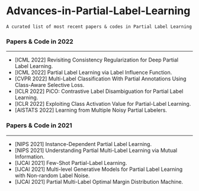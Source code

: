 # Advances-in-Partial-Label-Learning

    A curated list of most recent papers & codes in Partial Label Learning

### Papers & Code in 2022
-----

* [ICML 2022] Revisiting Consistency Regularization for Deep Partial Label Learning.
* [ICML 2022] Partial Label Learning via Label Influence Function.
* [CVPR 2022] Multi-Label Classification With Partial Annotations Using Class-Aware Selective Loss.
* [ICLR 2022] PiCO: Contrastive Label Disambiguation for Partial Label Learning.
* [ICLR 2022] Exploiting Class Activation Value for Partial-Label Learning.
* [AISTATS 2022] Learning from Multiple Noisy Partial Labelers.


### Papers & Code in 2021
-----
* [NIPS 2021] Instance-Dependent Partial Label Learning.
* [NIPS 2021] Understanding Partial Multi-Label Learning via Mutual Information.
* [IJCAI 2021] Few-Shot Partial-Label Learning.
* [IJCAI 2021] Multi-level Generative Models for Partial Label Learning with Non-random Label Noise.
* [IJCAI 2021] Partial Multi-Label Optimal Margin Distribution Machine.
